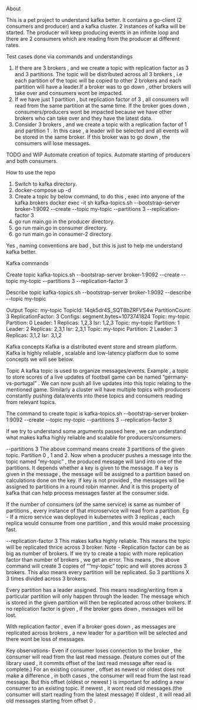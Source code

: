 About

This is a pet project to understand kafka better.
It contains a go-client (2 consumers and producer) and a kafka cluster.
2 instances of kafka will be started.
The producer will keep producing events in an infinite loop and there are 2 consumers which are reading from the producer at different rates.

Test cases done via commands and understandings

1. If there are 3 brokers , and we create a topic with replication factor as 3 and 3 partitions. The topic will be distributed across all 3 brokers , i.e each partition of the topic will be copied to other 2 brokers and each partition will have a leader.If a broker was to go down , other brokers will take over and consumers wont be impacted.
2. If we have just 1 partition , but replication factor of 3 , all consumers will read from the same partition at the same time. If the broker goes down , consumers/producers wont be impacted because we have other brokers who can take over and they have the latest data.
3. Consider 3 brokers , and we create a topic with a replication factor of 1 and partition 1 . In this case , a leader will be selected and all events will be stored in the same broker. If this broker was to go down , the consumers will lose messages.

TODO and WIP
Automate creation of topics.
Automate starting of producers and both consumers.

How to use the repo

1. Switch to kafka directory.
2. docker-compose up -d
3. Create a topic by below command, to do this , exec into anyone of the kafka brokers 
   docker exec -it <container id> sh 
   kafka-topics.sh --bootstrap-server broker-1:9092 --create --topic my-topic --partitions 3 --replication-factor 3
4. go run main.go in the producer directory.
5. go run main.go in consumer directory.
6. go run main.go in consumer-2 directory.

Yes , naming conventions are bad , but this is just to help me understand kafka better.


Kafka commands

Create topic
kafka-topics.sh --bootstrap-server broker-1:9092 --create --topic my-topic --partitions 3 --replication-factor 3

Describe topic
kafka-topics.sh --bootstrap-server broker-1:9092 --describe --topic my-topic


Output
Topic: my-topic	TopicId: 14qk5dr4S_SQT8bZRFVS4w	PartitionCount: 3	ReplicationFactor: 3	Configs: segment.bytes=1073741824
	Topic: my-topic	Partition: 0	Leader: 1	Replicas: 1,2,3	Isr: 1,2,3
	Topic: my-topic	Partition: 1	Leader: 2	Replicas: 2,3,1	Isr: 2,3,1
	Topic: my-topic	Partition: 2	Leader: 3	Replicas: 3,1,2	Isr: 3,1,2


Kafka concepts
Kafka is a distributed event store and stream platform.
Kafka is highly reliable , scalable and low-latency platform due to some concepts we will see below.

Topic
A kafka topic is used to organize messages/events.
Example , a topic to store scores of a live updates of football game can be named “germany-vs-portugal” .
We can now push all live updates into this topic relating to the mentioned game.
Similarly a cluster will have multiple topics with producers constantly pushing data/events into these topics and consumers reading from relevant topics.

The command to create topic is 
kafka-topics.sh --bootstrap-server broker-1:9092 --create --topic my-topic --partitions 3 --replication-factor 3

If we try to understand some arguments passed here , we can understand what makes kafka highly reliable and scalable for producers/consumers.

--partitions 3
The above command means create 3 partitions of the given topic.
Partition 0 , 1 and 2.
Now when a producer pushes a message into the topic named “my-topic” , the produced message will land into one of the partitions.
It depends whether a key is given to the message.
If a key is given in the message , the message will be assigned to a partition based on calculations done on the key.
If key is not provided , the messages will be assigned to partitions in a round robin manner.
And it is this property of kafka that can help process messages faster at the consumer side.

If the number of consumers (of the same service) is same as number of partitions , every instance of that microservice will read from a partition.
Eg - If a micro service was deployed in kubernetes with 3 replicas , each replica would consume from one partition , and this would make processing fast.


--replication-factor 3
This makes kafka highly reliable.
This means the topic will be replicated thrice across 3 broker.
Note - Replication factor can be as big as number of brokers. If we try to create a topic with more replication factor than number of brokers , we get an error.
This means , the above command will create 3 copies of “”my-topic” topic and will stores across 3 brokers.
This also means every partition will be replicated.
So 3 partitions X 3 times divided across 3 brokers.

Every partition has a leader assigned. This means reading/writing from a particular partition will only happen through the leader.
The message which is stored in the given partition will then be replicated across other brokers.
If no replication factor is given , if the broker goes down , messages will be lost.


With replication factor , even if a broker goes down , as messages are replicated across brokers , a new leader for a partition will be selected and there wont be loss of messages.


Key observations-
Even if consumer loses connection to the broker , the consumer will read from the last read message. (feature comes out of the library used , it commits offset of the last read message after read is complete.)
For an existing consumer , offset as newest or oldest does not make a difference , in both cases , the consumer will read from the last read message.
But this offset (oldest or newest ) is important for adding a new consumer to an existing topic.
If newest , it wont read old messages.(the consumer will start reading from the latest message)
If oldest , it will read all old messages starting from offset 0 .






























































































